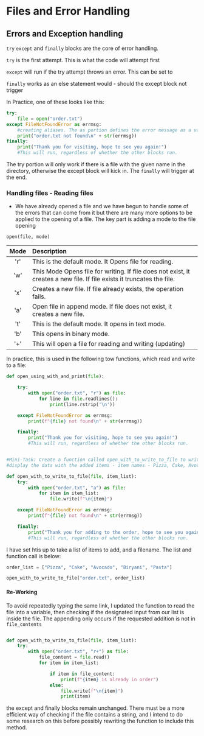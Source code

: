 # Files and Error Handling

## Errors and Exception handling

`try` `except` and `finally` blocks are the core of error handling.

`try` is the first attempt. This is what the code will attempt first

`except` will run if the try attempt throws an error. This can be set to 

`finally` works as an else statement would - should the except block not trigger


In Practice, one of these looks like this:

```python
try:
    file = open("order.txt")
except FileNotFoundError as errmsg:
    #creating aliases. The as portion defines the error message as a variable
    print("order.txt not found\n" + str(errmsg))
finally:
    print("Thank you for visiting, hope to see you again!")
    #This will run, regardless of whether the other blocks run.
```

The try portion will only work if there is a file with the given name in the directory, otherwise the except block will kick in. The ```finally``` will trigger at the end.

### Handling files - Reading files



- We have already opened a file and we have begun to handle some of the errors that can come from it but there are many more options to be applied to the opening of a file. The key part is adding a mode to the file opening



`open(file, mode)`



| Mode |Description|
| :----: |:---- |
|'r' |This is the default mode. It Opens file for reading. |
|'w' |This Mode Opens file for writing. If file does not exist, it creates a new file. If file exists it truncates the file.|
|'x' |Creates a new file. If file already exists, the operation fails.|
|'a' |Open file in append mode. If file does not exist, it creates a new file.|
|'t' |This is the default mode. It opens in text mode.|
|'b' |This opens in binary mode.
|'+' |This will open a file for reading and writing (updating)|



In practice, this is used in the following tow functions, which read and write to a file:
```python
def open_using_with_and_print(file):

    try:
        with open("order.txt", "r") as file:
            for line in file.readlines():
                print(line.rstrip('\n'))

    except FileNotFoundError as errmsg:
        print(f"{file} not found\n" + str(errmsg))

    finally:
        print("Thank you for visiting, hope to see you again!")
        #This will run, regardless of whether the other blocks run.


#Mini-Task: Create a function called open_with_to_write_to_file to write/add/append
#display the data with the added items - item names - Pizza, Cake, Avocado, Biryani, Pasta

def open_with_to_write_to_file(file, item_list):
    try:
        with open("order.txt", "a") as file:
            for item in item_list:
                file.write(f"\n{item}")

    except FileNotFoundError as errmsg:
        print(f"{file} not found\n" + str(errmsg))

    finally:
        print("Thank you for adding to the order, hope to see you again!")
        #This will run, regardless of whether the other blocks run.
```

I have set htis up to take a list of items to add, and a filename. The list and function call is below:

```python
order_list = ["Pizza", "Cake", "Avocado", "Biryani", "Pasta"]

open_with_to_write_to_file("order.txt", order_list)
```

#### Re-Working

To avoid repeatedly typing the same link, I updated the function to read the file into a variable, then checking if the designated input from our list is inside the file. The appending only occurs if the requested addition is not in ```file_contents```


```python

def open_with_to_write_to_file(file, item_list):
    try:
        with open("order.txt", "r+") as file:
            file_content = file.read()
            for item in item_list:

                if item in file_content:
                    print(f"{item} is already in order")
                else:
                    file.write(f"\n{item}")
                    print(item)
```

the except and finally blocks remain unchanged. There must be a more efficient way of checking if the file contains a string, and I intend to do some research on this before possibly rewriting the function to include this method.